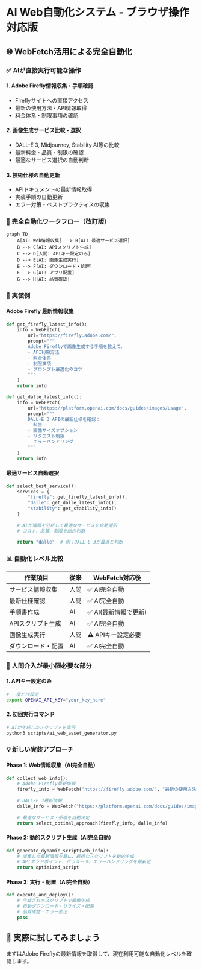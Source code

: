 # AI Web自動化システム - ブラウザ操作対応版

## 🌐 WebFetch活用による完全自動化

### ✅ AIが直接実行可能な操作

#### 1. **Adobe Firefly情報収集・手順確認**
- Fireflyサイトへの直接アクセス
- 最新の使用方法・API情報取得
- 料金体系・制限事項の確認

#### 2. **画像生成サービス比較・選択**
- DALL-E 3, Midjourney, Stability AI等の比較
- 最新料金・品質・制限の確認
- 最適なサービス選択の自動判断

#### 3. **技術仕様の自動更新**
- APIドキュメントの最新情報取得
- 実装手順の自動更新
- エラー対策・ベストプラクティスの収集

### 🔄 完全自動化ワークフロー（改訂版）

```mermaid
graph TD
    A[AI: Web情報収集] --> B[AI: 最適サービス選択]
    B --> C[AI: APIスクリプト生成]
    C --> D[人間: APIキー設定のみ]
    D --> E[AI: 画像生成実行]
    E --> F[AI: ダウンロード・処理]
    F --> G[AI: アプリ配置]
    G --> H[AI: 品質確認]
```

### 🚀 実装例

#### Adobe Firefly 最新情報収集
```python
def get_firefly_latest_info():
    info = WebFetch(
        url="https://firefly.adobe.com/",
        prompt="""
        Adobe Fireflyで画像生成する手順を教えて。
        - API利用方法
        - 料金体系
        - 制限事項
        - プロンプト最適化のコツ
        """
    )
    return info

def get_dalle_latest_info():
    info = WebFetch(
        url="https://platform.openai.com/docs/guides/images/usage",
        prompt="""
        DALL-E 3 APIの最新仕様を確認：
        - 料金
        - 画像サイズオプション
        - リクエスト制限
        - エラーハンドリング
        """
    )
    return info
```

#### 最適サービス自動選択
```python
def select_best_service():
    services = {
        "firefly": get_firefly_latest_info(),
        "dalle": get_dalle_latest_info(),
        "stability": get_stability_info()
    }
    
    # AIが情報を分析して最適なサービスを自動選択
    # コスト、品質、制限を総合判断
    
    return "dalle"  # 例：DALL-E 3が最適と判断
```

### 📊 自動化レベル比較

| 作業項目 | 従来 | WebFetch対応後 |
|---------|------|----------------|
| サービス情報収集 | 人間 | ✅ AI完全自動 |
| 最新仕様確認 | 人間 | ✅ AI完全自動 |
| 手順書作成 | AI | ✅ AI(最新情報で更新) |
| APIスクリプト生成 | AI | ✅ AI完全自動 |
| 画像生成実行 | 人間 | ⚠️ APIキー設定必要 |
| ダウンロード・配置 | AI | ✅ AI完全自動 |

### 🎯 人間介入が最小限必要な部分

#### 1. **APIキー設定のみ**
```bash
# 一度だけ設定
export OPENAI_API_KEY="your_key_here"
```

#### 2. **初回実行コマンド**
```bash
# AIが生成したスクリプトを実行
python3 scripts/ai_web_asset_generator.py
```

### 💡 新しい実装アプローチ

#### Phase 1: Web情報収集（AI完全自動）
```python
def collect_web_info():
    # Adobe Firefly最新情報
    firefly_info = WebFetch("https://firefly.adobe.com/", "最新の使用方法確認")
    
    # DALL-E 3最新情報  
    dalle_info = WebFetch("https://platform.openai.com/docs/guides/images", "API仕様確認")
    
    # 最適なサービス・手順を自動決定
    return select_optimal_approach(firefly_info, dalle_info)
```

#### Phase 2: 動的スクリプト生成（AI完全自動）
```python
def generate_dynamic_script(web_info):
    # 収集した最新情報を基に、最適なスクリプトを動的生成
    # APIエンドポイント、パラメータ、エラーハンドリングを最新化
    return optimized_script
```

#### Phase 3: 実行・配置（AI完全自動）
```python
def execute_and_deploy():
    # 生成されたスクリプトで画像生成
    # 自動ダウンロード・リサイズ・配置
    # 品質確認・エラー修正
    pass
```

## 🚀 実際に試してみましょう

まずはAdobe Fireflyの最新情報を取得して、現在利用可能な自動化レベルを確認します。